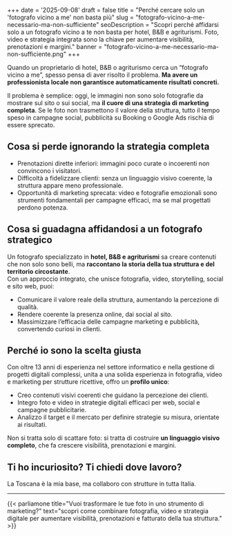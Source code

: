+++
date = '2025-09-08'
draft = false
title = "Perché cercare solo un 'fotografo vicino a me' non basta più"
slug = "fotografo-vicino-a-me-necessario-ma-non-sufficiente"
seoDescription = "Scopri perché affidarsi solo a un fotografo vicino a te non basta per hotel, B&B e agriturismi. Foto, video e strategia integrata sono la chiave per aumentare visibilità, prenotazioni e margini."
banner = "fotografo-vicino-a-me-necessario-ma-non-sufficiente.png"
+++

Quando un proprietario di hotel, B&B o agriturismo cerca un “fotografo vicino a me”, spesso pensa di aver risolto il problema. **Ma avere un professionista locale non garantisce automaticamente risultati concreti.**

Il problema è semplice: oggi, le immagini non sono solo fotografie da mostrare sul sito o sui social, ma **il cuore di una strategia di marketing completa**. Se le foto non trasmettono il valore della struttura, tutto il tempo speso in campagne social, pubblicità su Booking o Google Ads rischia di essere sprecato.

## Cosa si perde ignorando la strategia completa

- Prenotazioni dirette inferiori: immagini poco curate o incoerenti non convincono i visitatori.
- Difficoltà a fidelizzare clienti: senza un linguaggio visivo coerente, la struttura appare meno professionale.
- Opportunità di marketing sprecata: video e fotografie emozionali sono strumenti fondamentali per campagne efficaci, ma se mal progettati perdono potenza.

## Cosa si guadagna affidandosi a un fotografo strategico

Un fotografo specializzato in **hotel, B&B e agriturismi** sa creare contenuti che non solo sono belli, ma **raccontano la storia della tua struttura e del territorio circostante**.  
Con un approccio integrato, che unisce fotografia, video, storytelling, social e sito web, puoi:

- Comunicare il valore reale della struttura, aumentando la percezione di qualità.
- Rendere coerente la presenza online, dai social al sito.
- Massimizzare l’efficacia delle campagne marketing e pubblicità, convertendo curiosi in clienti.

## Perché io sono la scelta giusta

Con oltre 13 anni di esperienza nel settore informatico e nella gestione di progetti digitali complessi, unita a una solida esperienza in fotografia, video e marketing per strutture ricettive, offro un **profilo unico**:

- Creo contenuti visivi coerenti che guidano la percezione dei clienti.
- Integro foto e video in strategie digitali efficaci per web, social e campagne pubblicitarie.
- Analizzo il target e il mercato per definire strategie su misura, orientate ai risultati.

Non si tratta solo di scattare foto: si tratta di costruire **un linguaggio visivo completo**, che fa crescere visibilità, prenotazioni e margini.

## Ti ho incuriosito? Ti chiedi dove lavoro?

La Toscana è la mia base, ma collaboro con strutture in tutta Italia.

---

{{< parliamone title="Vuoi trasformare le tue foto in uno strumento di marketing?" text="scopri come combinare fotografia, video e strategia digitale per aumentare visibilità, prenotazioni e fatturato della tua struttura." >}}